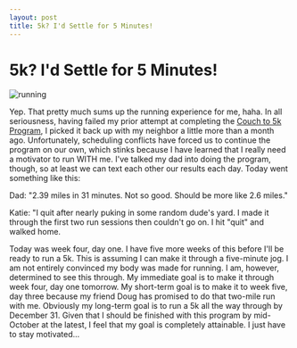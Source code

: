 ```yaml
---
layout: post
title: 5k? I'd Settle for 5 Minutes!
---
```


5k? I'd Settle for 5 Minutes!
===================
![running](http://i1230.photobucket.com/albums/ee481/ptkatz/Blog%20Pictures/running.jpg)

Yep. That pretty much sums up the running experience for me, haha. In all seriousness, having failed my prior 
attempt at completing the [Couch to 5k Program](http://www.coolrunning.com/engine/2/2_3/index.shtml), I picked 
it back up with my neighbor a little more than a month ago. Unfortunately, scheduling conflicts have forced us to continue 
the program on our own, which stinks because I have learned that I really need a motivator to run WITH me. I've 
talked my dad into doing the program, though, so at least we can text each other our results each day. Today 
went something like this:

Dad: "2.39 miles in 31 minutes. Not so good. Should be more like 2.6 miles."

Katie: "I quit after nearly puking in some random dude's yard. I made it through the first two run sessions then couldn't go on. I 
hit "quit" and walked home. 

Today was week four, day one. I have five more weeks of this before I'll be ready to run a 5k. This is assuming I 
can make it through a five-minute jog. I am not entirely convinced my body was made for running. I am, however, 
determined to see this through. My immediate goal is to make it through week four, day one tomorrow. My short-term
goal is to make it to week five, day three because my friend Doug has promised to do that two-mile run with me. 
Obviously my long-term goal is to run a 5k all the way through by December 31. Given that I should be finished with this 
program by mid-October at the latest, I feel that my goal is completely attainable. I just have to stay motivated...  